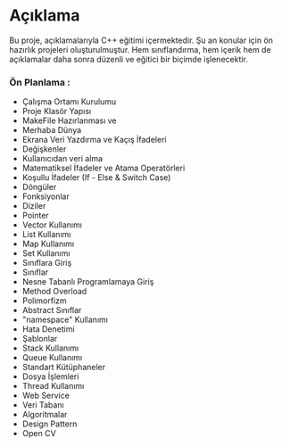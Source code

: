 # Açıklama
Bu proje, açıklamalarıyla C++ eğitimi içermektedir. Şu an konular için ön hazırlık projeleri oluşturulmuştur. Hem sınıflandırma, hem içerik hem de açıklamalar daha sonra düzenli ve eğitici bir biçimde işlenecektir.  

### Ön Planlama :
* Çalışma Ortamı Kurulumu
* Proje Klasör Yapısı
* MakeFile Hazırlanması ve
* Merhaba Dünya
* Ekrana Veri Yazdırma ve Kaçış İfadeleri
* Değişkenler
* Kullanıcıdan veri alma
* Matematiksel İfadeler ve Atama Operatörleri
* Koşullu İfadeler (If - Else & Switch Case)
* Döngüler
* Fonksiyonlar
* Diziler
* Pointer
* Vector Kullanımı
* List Kullanımı
* Map Kullanımı
* Set Kullanımı
* Sınıflara Giriş
* Sınıflar
* Nesne Tabanlı Programlamaya Giriş
* Method Overload
* Polimorfizm
* Abstract Sınıflar
* "namespace" Kullanımı
* Hata Denetimi
* Şablonlar
* Stack Kullanımı
* Queue Kullanımı
* Standart Kütüphaneler
* Dosya İşlemleri
* Thread Kullanımı
* Web Service
* Veri Tabanı
* Algoritmalar
* Design Pattern
* Open CV
